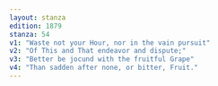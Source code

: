 ```yaml
---
layout: stanza
edition: 1879
stanza: 54
v1: "Waste not your Hour, nor in the vain pursuit"
v2: "Of This and That endeavor and dispute;"
v3: "Better be jocund with the fruitful Grape"
v4: "Than sadden after none, or bitter, Fruit."
---
```

